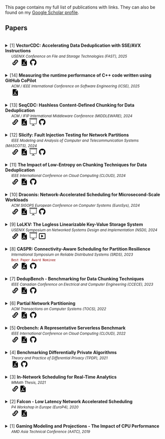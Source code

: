 This page contains my full list of publications with links. They can also be found on my [Google Scholar profile](https://scholar.google.com/citations?user=6WkIqjkAAAAJ&hl=en).
## Papers
<br>
<details> <summary> [1]
  <strong> VectorCDC: Accelerating Data Deduplication with SSE/AVX Instructions </strong> <br>
    &nbsp;&nbsp;&nbsp;&nbsp;&nbsp;<small><em>USENIX Conference on File and Storage Technologies (FAST), 2025</em></small> <br>
  </summary>
 &nbsp;&nbsp;&nbsp;&nbsp;&nbsp;&nbsp;&nbsp;&nbsp;<small><em>Sreeharsha Udayashankar</em>, Abdelrahman Baba and Samer Al-Kiswany </small>
</details>
&nbsp;&nbsp;&nbsp;&nbsp;&nbsp;<a href="https://www.usenix.org/conference/fast25/presentation/udayashankar"><img height="25" src="images/icon-link.png" /></a> <a href="papers/VectorCDC_FAST25.pdf"><img height="25" src="images/icon-pdf.png" /></a> <a href="https://github.com/UWASL/dedup-bench"><img height="25" src="images/icon-code.png" /></a><br>

<br>
<details> <summary> [14]
  <strong> Measuring the runtime performance of C++ code written using GitHub CoPilot </strong><br>
    &nbsp;&nbsp;&nbsp;&nbsp;&nbsp;<small><em>ACM / IEEE International Conference on Software Engineering (ICSE), 2025</em></small>
  </summary> 
  &nbsp;&nbsp;&nbsp;&nbsp;&nbsp;&nbsp;&nbsp;&nbsp;<small>Daniel Erhabor, <em>Sreeharsha Udayashankar</em>, Meiyappan Nagappan and Samer Al-Kiswany </small> 
</details>
&nbsp;&nbsp;&nbsp;&nbsp;&nbsp;<a href="papers/Copilot_ICSE25.pdf"><img height="25" src="images/icon-pdf.png" /></a><br>

<br>
<details> <summary> [13]
  <strong> SeqCDC: Hashless Content-Defined Chunking for Data Deduplication </strong><br>
    &nbsp;&nbsp;&nbsp;&nbsp;&nbsp;<small><em>ACM / IFIP International Middleware Conference (MIDDLEWARE), 2024</em></small>
  </summary> 
  &nbsp;&nbsp;&nbsp;&nbsp;&nbsp;&nbsp;&nbsp;&nbsp;<small><em>Sreeharsha Udayashankar</em>, Abdelrahman Baba and Samer Al-Kiswany </small>
</details>
&nbsp;&nbsp;&nbsp;&nbsp;&nbsp;<a href="https://dl.acm.org/doi/10.1145/3652892.3700766"><img height="25" src="images/icon-link.png" /></a> <a href="papers/SeqCDC_Middleware24.pdf"><img height="25" src="images/icon-pdf.png" /></a> <a href="papers/SeqCDC_Middleware24_Slides.pdf"><img height="25" src="images/icon-slides.png" /></a> <a href="https://github.com/UWASL/dedup-bench"><img height="25" src="images/icon-code.png" /></a><br>

<br>
<details> <summary> [12]
  <strong> Slicify: Fault Injection Testing for Network Partitions </strong> <br> 
    &nbsp;&nbsp;&nbsp;&nbsp;&nbsp;<small><em>IEEE Modeling and Analysis of Computer and Telecommunication Systems (MASCOTS), 2024</em></small>
  </summary> 
   &nbsp;&nbsp;&nbsp;&nbsp;&nbsp;&nbsp;&nbsp;&nbsp;<small><em>Sreeharsha Udayashankar*,</em> Seba Khaleel* and Samer Al-Kiswany </small>
</details>
&nbsp;&nbsp;&nbsp;&nbsp;&nbsp;<a href="https://ieeexplore.ieee.org/document/10786337"><img height="25" src="images/icon-link.png" /></a> <a href="papers/Slicify_MASCOTS24.pdf"><img height="25" src="images/icon-pdf.png" /></a> <a href="papers/Slicify_MASCOTS24_Slides.pdf"><img height="25" src="images/icon-slides.png" /></a> <a href="https://github.com/UWASL/slicify"><img height="25" src="images/icon-code.png" /></a><br>

<br>
<details> <summary> [11]
  <strong> The Impact of Low-Entropy on Chunking Techniques for Data Deduplication </strong> <br>
    &nbsp;&nbsp;&nbsp;&nbsp;&nbsp;<small><em>IEEE International Conference on Cloud Computing (CLOUD), 2024</em></small>
  </summary> 
  &nbsp;&nbsp;&nbsp;&nbsp;&nbsp;&nbsp;&nbsp;&nbsp;<small> Mu'men Al Jarah, <em>Sreeharsha Udayashankar</em>, Abdelrahman Baba and Samer Al-Kiswany </small>
</details>
&nbsp;&nbsp;&nbsp;&nbsp;&nbsp;<a href="https://ieeexplore.ieee.org/document/10643911"><img height="25" src="images/icon-link.png" /></a> <a href="papers/LowEntropy_CLOUD24.pdf"><img height="25" src="images/icon-pdf.png" /></a> <a href="https://github.com/UWASL/dedup-bench"><img height="25" src="images/icon-code.png" /></a><br>

<br>
<details> <summary> [10]
  <strong> Draconis: Network-Accelerated Scheduling for Microsecond-Scale Workloads </strong><br>
    &nbsp;&nbsp;&nbsp;&nbsp;&nbsp;<small><em>ACM SIGOPS European Conference on Computer Systems (EuroSys), 2024</em></small>
  </summary>
   &nbsp;&nbsp;&nbsp;&nbsp;&nbsp;&nbsp;&nbsp;&nbsp;<small><em>Sreeharsha Udayashankar</em>, Ashraf Abdel-Hadi, Ali Mashtizadeh and Samer Al-Kiswany </small>
</details>
&nbsp;&nbsp;&nbsp;&nbsp;&nbsp;<a href="https://dl.acm.org/doi/10.1145/3627703.3650060"><img height="25" src="images/icon-link.png" /></a> <a href="papers/Draconis_EuroSys24.pdf"><img height="25" src="images/icon-pdf.png" /></a> <a href="papers/Draconis_EuroSys24_Slides.pdf"><img height="25" src="images/icon-slides.png" /></a> <a href="https://github.com/UWASL/Draconis"><img height="25" src="images/icon-code.png" /></a><br>

<br>
<details> <summary> [9]
  <strong> LoLKV: The Logless Linearizable Key-Value Storage System </strong> <br>  
    &nbsp;&nbsp;&nbsp;&nbsp;&nbsp;<small><em>USENIX Symposium on Networked Systems Design and Implementation (NSDI), 2024 </em></small>
  </summary>
  &nbsp;&nbsp;&nbsp;&nbsp;&nbsp;&nbsp;&nbsp;&nbsp;<small>Ahmed Alquraan, <em>Sreeharsha Udayashankar</em>, Virendra Marathe, Bernard Wong and Samer Al-Kiswany</small>
</details>
&nbsp;&nbsp;&nbsp;&nbsp;&nbsp;<a href="https://www.usenix.org/conference/nsdi24/presentation/alquraan"><img height="25" src="images/icon-link.png" /></a> <a href="papers/LolKV_NSDI24.pdf"><img height="25" src="images/icon-pdf.png" /></a> <a href="papers/LoLKV_NSDI24_Slides.pdf"><img height="25" src="images/icon-slides.png" /></a> <a href="https://www.youtube.com/watch?v=mgJoHFi845c"><img height="25" src="images/icon-video.png" /></a><br>

<br>
<details> <summary> [8]
  <strong> CASPR: Connectivity-Aware Scheduling for Partition Resilience </strong><br>  
  &nbsp;&nbsp;&nbsp;&nbsp;&nbsp;<small><em>International Symposium on Reliable Distributed Systems (SRDS), 2023</em></small><br>
  &nbsp;&nbsp;&nbsp;&nbsp;&nbsp;<code style="color:darkred"><small>Best Paper Award Nominee</small></code>
</summary>
  &nbsp;&nbsp;&nbsp;&nbsp;&nbsp;&nbsp;&nbsp;&nbsp;<small>Sara Qunaibi, <em>Sreeharsha Udayashankar</em> and Samer Al-Kiswany </small>
</details>
&nbsp;&nbsp;&nbsp;&nbsp;&nbsp;<a href="https://ieeexplore.ieee.org/abstract/document/10419277"><img height="25" src="images/icon-link.png" /></a> <a href="papers/CASPR_SRDS23.pdf"><img height="25" src="images/icon-pdf.png" /></a> <a href="https://github.com/UWASL/CASPR"><img height="25" src="images/icon-code.png" /></a><br>

<br>
<details> <summary> [7]
   <strong>DedupBench - Benchmarking for Data Chunking Techniques </strong><br>    
   &nbsp;&nbsp;&nbsp;&nbsp;&nbsp;<small><em>IEEE Canadian Conference on Electrical and Computer Engineering (CCECE), 2023</em></small> 
  </summary>
  &nbsp;&nbsp;&nbsp;&nbsp;&nbsp;&nbsp;&nbsp;&nbsp;<small>Alan Liu, Abdelrahman Baba, <em>Sreeharsha Udayashankar</em> and Samer Al-Kiswany</small>
</details>
&nbsp;&nbsp;&nbsp;&nbsp;&nbsp;<a href="https://ieeexplore.ieee.org/document/10288834"><img height="25" src="images/icon-link.png" /></a> <a href="papers/DedupBench_CCECE23.pdf"><img height="25" src="images/icon-pdf.png" /></a> <a href="https://github.com/UWASL/dedup-bench"><img height="25" src="images/icon-code.png" /></a><br>

<br>
<details> <summary> [6]
  <strong> Partial Network Partitioning </strong> <br>
  &nbsp;&nbsp;&nbsp;&nbsp;&nbsp;<small><em>ACM Transactions on Computer Systems (TOCS), 2022</em></small><br>
</summary>
  &nbsp;&nbsp;&nbsp;&nbsp;&nbsp;&nbsp;&nbsp;&nbsp;<small>Basil Alkhatib, <em>Sreeharsha Udayashankar</em>, Sara Qunaibi, Ahmed Alquraan, Mohammed Alfatafta, Wael Al-Manasrah, Alex Depoutovitch and Samer Al-Kiswany </small>
</details>
&nbsp;&nbsp;&nbsp;&nbsp;&nbsp;<a href="https://dl.acm.org/doi/10.1145/3576192"><img height="25" src="images/icon-link.png" /></a> <a href="papers/NIFTY_TOCS22.pdf"><img height="25" src="images/icon-pdf.png" /></a> <a href="https://github.com/UWASL/NIFTY"><img height="25" src="images/icon-code.png" /></a><br>


<br>
<details> <summary> [5]
 <strong> Orcbench: A Representative Serverless Benchmark </strong><br>
  &nbsp;&nbsp;&nbsp;&nbsp;&nbsp;<small><em>IEEE International Conference on Cloud Computing (CLOUD), 2022</em></small>
</summary>
  &nbsp;&nbsp;&nbsp;&nbsp;&nbsp;&nbsp;&nbsp;&nbsp;<small>Ryan Hancock, <em>Sreeharsha Udayashankar</em>, Ali Mashtizadeh and Samer Al-Kiswany</small>
</details>
&nbsp;&nbsp;&nbsp;&nbsp;&nbsp;<a href="https://ieeexplore.ieee.org/document/9860528"><img height="25" src="images/icon-link.png" /></a> <a href="papers/OrcBench_CLOUD22.pdf"><img height="25" src="images/icon-pdf.png" /></a> <a href="https://github.com/rcslab/orcbench"><img height="25" src="images/icon-code.png" /></a><br>

<br>
<details> <summary> [4]
 <strong> Benchmarking Differentially Private Algorithms </strong><br>
  &nbsp;&nbsp;&nbsp;&nbsp;&nbsp;<small><em>Theory and Practice of Differential Privacy (TPDP), 2021</em></small><br>
</summary>
  &nbsp;&nbsp;&nbsp;&nbsp;&nbsp;&nbsp;&nbsp;&nbsp;<small>Huiyi Ning, <em>Sreeharsha Udayashankar</em>, Sara Qunaibi, Karl Knopf and Xi He</small>
</details>
&nbsp;&nbsp;&nbsp;&nbsp;&nbsp;<a href="papers/BenchmarkDiffPriv_TPDP21.pdf"><img height="25" src="images/icon-pdf.png" /></a> <a href="https://github.com/DPGraph/DPGraph"><img height="25" src="images/icon-code.png" /></a><br>

<br>
<details> <summary> [3]
 <strong> In-Network Scheduling for Real-Time Analytics </strong> <br>
  &nbsp;&nbsp;&nbsp;&nbsp;&nbsp;<small><em>MMath Thesis, 2021</em> </small><br>
</summary>
  &nbsp;&nbsp;&nbsp;&nbsp;&nbsp;&nbsp;&nbsp;&nbsp;<small><em>Sreeharsha Udayashankar</em></small>
</details>
&nbsp;&nbsp;&nbsp;&nbsp;&nbsp;<a href="https://uwspace.uwaterloo.ca/handle/10012/16922"><img height="25" src="images/icon-link.png" /></a><a href="papers/MastersThesis_2021.pdf"><img height="25" src="images/icon-pdf.png" /></a> <br>

<br>
<details> <summary> [2]
<strong> Falcon - Low Latency Network Accelerated Scheduling </strong><br>  
&nbsp;&nbsp;&nbsp;&nbsp;&nbsp;<small><em>P4 Workshop in Europe (EuroP4), 2020</em></small><br>
</summary>
  &nbsp;&nbsp;&nbsp;&nbsp;&nbsp;&nbsp;&nbsp;&nbsp;<small>Ibrahim Kettaneh, <em>Sreeharsha Udayashankar</em>, Ashraf Abdel-Hadi, Robin Grosman and Samer Al-Kiswany</small>
</details>
&nbsp;&nbsp;&nbsp;&nbsp;&nbsp;<a href="https://dl.acm.org/doi/10.1145/3426744.3431322"><img height="25" src="images/icon-link.png" /></a> <a href="papers/Falcon_EuroP420.pdf"><img height="25" src="images/icon-pdf.png" /></a><br> 

<br>
<details> <summary> [1]
 <strong> Gaming Modeling and Projections - The Impact of CPU Performance </strong><br>
  &nbsp;&nbsp;&nbsp;&nbsp;&nbsp;<small><em>AMD Asia Technical Conference (AATC), 2019</em></small>
</summary>  
  &nbsp;&nbsp;&nbsp;&nbsp;&nbsp;&nbsp;&nbsp;&nbsp;<small><em>Sreeharsha Udayashankar</em>, Saumya Chandra and Don Cherepacha</small>
</details>
<br>
